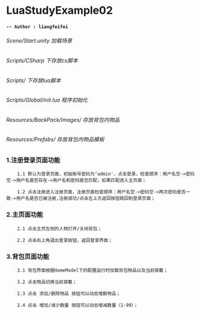 # LuaStudyExample02

#### `-- Author : liangfeifei`

###### Scene/Start.unity 加载场景

###### Scripts/CSharp 下存放cs脚本

###### Scripts/ 下存放lua脚本

###### Scripts/Global/init.lua 程序初始化

###### Resources/BackPack/Images/ 存放背包内物品

###### Resources/Prefabs/ 存放背包内物品模板

### 1.注册登录页面功能

        1.1 默认为登录页面，初始账号密码为‘admin'，点击登录，检查顺序：用户名空->密码空->用户名是否存在->用户名和密码是否匹配，如果匹配进入主页面；

        1.2 点击注册进入注册页面，注册页面检查顺序：用户名空->密码空->两次密码是否一致->用户名是否已被注册,注册成功/点击左上方返回按钮跳回到登录页面；

### 2.主页面功能

        2.1 点击主页左侧的人物打开/关闭背包；

        2.2 点击右上角退出登录按钮，返回登录界面；

### 3.背包页面功能

        3.1 背包界面根据HomeModel下的配置运行时加载背包物品以及当前穿戴；

        3.2 点击物品切换当前穿戴；

        2.3 点击 添加/删除物品 按钮可以动态增删物品；

        2.4 点击 增加/减少数量 按钮可以动态增减数量（1-99）；




